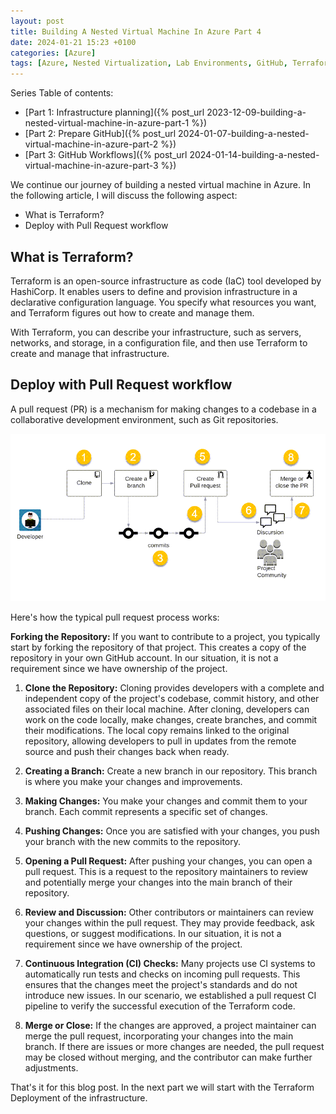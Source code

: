 ```yaml
---
layout: post
title: Building A Nested Virtual Machine In Azure Part 4
date: 2024-01-21 15:23 +0100
categories: [Azure]
tags: [Azure, Nested Virtualization, Lab Environments, GitHub, Terraform]
---
```


Series Table of contents:

- [Part 1: Infrastructure planning]({% post_url 2023-12-09-building-a-nested-virtual-machine-in-azure-part-1 %})
- [Part 2: Prepare GitHub]({% post_url 2024-01-07-building-a-nested-virtual-machine-in-azure-part-2 %})
- [Part 3: GitHub Workflows]({% post_url 2024-01-14-building-a-nested-virtual-machine-in-azure-part-3 %})

We continue our journey of building a nested virtual machine in Azure.
In the following article, I will discuss the following aspect:

- What is Terraform?
- Deploy with Pull Request workflow

## What is Terraform?

Terraform is an open-source infrastructure as code (IaC) tool developed by HashiCorp. It enables users to define and
provision infrastructure in a declarative configuration language. You specify what resources you want, and Terraform
figures out how to create and manage them.

With Terraform, you can describe your infrastructure,
such as servers, networks, and storage, in a configuration file, and then use Terraform to create and manage that
infrastructure.

## Deploy with Pull Request workflow

A pull request (PR) is a mechanism for making changes to a codebase in a collaborative development environment,
such as Git repositories.

![GitHub Pull Request Workflow](../assets/pictures/2024-01-21/GitHub-Pull-request-flow.png)

Here's how the typical pull request process works:

**Forking the Repository:** If you want to contribute to a project, you typically start by forking the repository
of that project. This creates a copy of the repository in your own GitHub account.
In our situation, it is not a requirement since we have ownership of the project.

1. **Clone the Repository:** Cloning provides developers with a complete and independent copy of the project's codebase,
commit history, and other associated files on their local machine.
After cloning, developers can work on the code locally, make changes, create branches, and commit their modifications.
The local copy remains linked to the original repository, allowing developers to pull in updates from the remote
source and push their changes back when ready.

2. **Creating a Branch:** Create a new branch in our repository.
This branch is where you make your changes and improvements.

3. **Making Changes:** You make your changes and commit them to your branch.
Each commit represents a specific set of changes.

4. **Pushing Changes:** Once you are satisfied with your changes, you push your branch with the new commits to the repository.

5. **Opening a Pull Request:** After pushing your changes, you can open a pull request. This is a request to the
repository maintainers to review and potentially merge your changes into the main branch of their repository.

6. **Review and Discussion:** Other contributors or maintainers can review your changes within the pull request.
They may provide feedback, ask questions, or suggest modifications. In our situation, it is not a requirement since we
have ownership of the project.

7. **Continuous Integration (CI) Checks:** Many projects use CI systems to automatically run tests and checks on
incoming pull requests. This ensures that the changes meet the project's standards and do not introduce new issues.
In our scenario, we established a pull request CI pipeline to verify the successful execution of the Terraform code.

8. **Merge or Close:** If the changes are approved, a project maintainer can merge the pull request,
incorporating your changes into the main branch. If there are issues or more changes are needed,
the pull request may be closed without merging, and the contributor can make further adjustments.

That's it for this blog post. In the next part we will start with the Terraform Deployment of the infrastructure.
